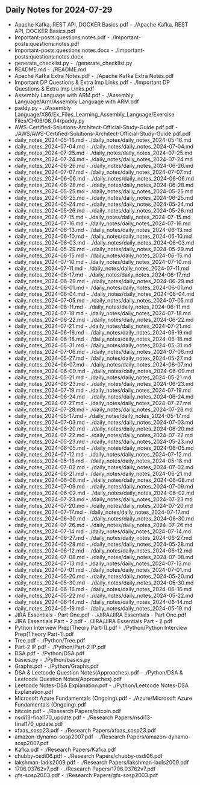 ## Daily Notes for 2024-07-29

- Apache Kafka, REST API, DOCKER Basics.pdf - ./Apache Kafka, REST API, DOCKER Basics.pdf
- Important-posts:questions:notes.pdf - ./Important-posts:questions:notes.pdf
- Important-posts:questions:notes.docx - ./Important-posts:questions:notes.docx
- generate_checklist.py - ./generate_checklist.py
- README.md - ./README.md
- Apache Kafka Extra Notes.pdf - ./Apache Kafka Extra Notes.pdf
- Important DP Questions & Extra Imp Links.pdf - ./Important DP Questions & Extra Imp Links.pdf
- Assembly Language with ARM.pdf - ./Assembly Language/Arm/Assembly Language with ARM.pdf
- paddy.py - ./Assembly Language/X86/Ex_Files_Learning_Assembly_Language/Exercise Files/CH06/06_04/paddy.py
- AWS-Certified-Solutions-Architect-Official-Study-Guide.pdf.pdf - ./AWS/AWS-Certified-Solutions-Architect-Official-Study-Guide.pdf.pdf
- daily_notes_2024-05-16.md - ./daily_notes/daily_notes_2024-05-16.md
- daily_notes_2024-07-04.md - ./daily_notes/daily_notes_2024-07-04.md
- daily_notes_2024-07-25.md - ./daily_notes/daily_notes_2024-07-25.md
- daily_notes_2024-07-24.md - ./daily_notes/daily_notes_2024-07-24.md
- daily_notes_2024-06-26.md - ./daily_notes/daily_notes_2024-06-26.md
- daily_notes_2024-07-07.md - ./daily_notes/daily_notes_2024-07-07.md
- daily_notes_2024-06-06.md - ./daily_notes/daily_notes_2024-06-06.md
- daily_notes_2024-06-28.md - ./daily_notes/daily_notes_2024-06-28.md
- daily_notes_2024-05-25.md - ./daily_notes/daily_notes_2024-05-25.md
- daily_notes_2024-06-25.md - ./daily_notes/daily_notes_2024-06-25.md
- daily_notes_2024-05-24.md - ./daily_notes/daily_notes_2024-05-24.md
- daily_notes_2024-05-26.md - ./daily_notes/daily_notes_2024-05-26.md
- daily_notes_2024-07-15.md - ./daily_notes/daily_notes_2024-07-15.md
- daily_notes_2024-07-16.md - ./daily_notes/daily_notes_2024-07-16.md
- daily_notes_2024-06-13.md - ./daily_notes/daily_notes_2024-06-13.md
- daily_notes_2024-06-10.md - ./daily_notes/daily_notes_2024-06-10.md
- daily_notes_2024-06-03.md - ./daily_notes/daily_notes_2024-06-03.md
- daily_notes_2024-05-29.md - ./daily_notes/daily_notes_2024-05-29.md
- daily_notes_2024-06-15.md - ./daily_notes/daily_notes_2024-06-15.md
- daily_notes_2024-07-10.md - ./daily_notes/daily_notes_2024-07-10.md
- daily_notes_2024-07-11.md - ./daily_notes/daily_notes_2024-07-11.md
- daily_notes_2024-06-17.md - ./daily_notes/daily_notes_2024-06-17.md
- daily_notes_2024-06-29.md - ./daily_notes/daily_notes_2024-06-29.md
- daily_notes_2024-06-01.md - ./daily_notes/daily_notes_2024-06-01.md
- daily_notes_2024-06-04.md - ./daily_notes/daily_notes_2024-06-04.md
- daily_notes_2024-07-05.md - ./daily_notes/daily_notes_2024-07-05.md
- daily_notes_2024-06-11.md - ./daily_notes/daily_notes_2024-06-11.md
- daily_notes_2024-07-18.md - ./daily_notes/daily_notes_2024-07-18.md
- daily_notes_2024-06-22.md - ./daily_notes/daily_notes_2024-06-22.md
- daily_notes_2024-07-21.md - ./daily_notes/daily_notes_2024-07-21.md
- daily_notes_2024-06-19.md - ./daily_notes/daily_notes_2024-06-19.md
- daily_notes_2024-06-18.md - ./daily_notes/daily_notes_2024-06-18.md
- daily_notes_2024-05-31.md - ./daily_notes/daily_notes_2024-05-31.md
- daily_notes_2024-07-06.md - ./daily_notes/daily_notes_2024-07-06.md
- daily_notes_2024-05-27.md - ./daily_notes/daily_notes_2024-05-27.md
- daily_notes_2024-06-07.md - ./daily_notes/daily_notes_2024-06-07.md
- daily_notes_2024-06-09.md - ./daily_notes/daily_notes_2024-06-09.md
- daily_notes_2024-05-21.md - ./daily_notes/daily_notes_2024-05-21.md
- daily_notes_2024-06-23.md - ./daily_notes/daily_notes_2024-06-23.md
- daily_notes_2024-07-19.md - ./daily_notes/daily_notes_2024-07-19.md
- daily_notes_2024-06-24.md - ./daily_notes/daily_notes_2024-06-24.md
- daily_notes_2024-07-27.md - ./daily_notes/daily_notes_2024-07-27.md
- daily_notes_2024-07-28.md - ./daily_notes/daily_notes_2024-07-28.md
- daily_notes_2024-05-17.md - ./daily_notes/daily_notes_2024-05-17.md
- daily_notes_2024-07-03.md - ./daily_notes/daily_notes_2024-07-03.md
- daily_notes_2024-06-20.md - ./daily_notes/daily_notes_2024-06-20.md
- daily_notes_2024-07-22.md - ./daily_notes/daily_notes_2024-07-22.md
- daily_notes_2024-05-23.md - ./daily_notes/daily_notes_2024-05-23.md
- daily_notes_2024-06-05.md - ./daily_notes/daily_notes_2024-06-05.md
- daily_notes_2024-07-12.md - ./daily_notes/daily_notes_2024-07-12.md
- daily_notes_2024-05-18.md - ./daily_notes/daily_notes_2024-05-18.md
- daily_notes_2024-07-02.md - ./daily_notes/daily_notes_2024-07-02.md
- daily_notes_2024-06-21.md - ./daily_notes/daily_notes_2024-06-21.md
- daily_notes_2024-06-08.md - ./daily_notes/daily_notes_2024-06-08.md
- daily_notes_2024-07-09.md - ./daily_notes/daily_notes_2024-07-09.md
- daily_notes_2024-06-02.md - ./daily_notes/daily_notes_2024-06-02.md
- daily_notes_2024-07-23.md - ./daily_notes/daily_notes_2024-07-23.md
- daily_notes_2024-07-20.md - ./daily_notes/daily_notes_2024-07-20.md
- daily_notes_2024-07-17.md - ./daily_notes/daily_notes_2024-07-17.md
- daily_notes_2024-06-30.md - ./daily_notes/daily_notes_2024-06-30.md
- daily_notes_2024-07-26.md - ./daily_notes/daily_notes_2024-07-26.md
- daily_notes_2024-07-14.md - ./daily_notes/daily_notes_2024-07-14.md
- daily_notes_2024-06-27.md - ./daily_notes/daily_notes_2024-06-27.md
- daily_notes_2024-05-28.md - ./daily_notes/daily_notes_2024-05-28.md
- daily_notes_2024-06-12.md - ./daily_notes/daily_notes_2024-06-12.md
- daily_notes_2024-07-08.md - ./daily_notes/daily_notes_2024-07-08.md
- daily_notes_2024-07-13.md - ./daily_notes/daily_notes_2024-07-13.md
- daily_notes_2024-07-01.md - ./daily_notes/daily_notes_2024-07-01.md
- daily_notes_2024-05-20.md - ./daily_notes/daily_notes_2024-05-20.md
- daily_notes_2024-05-30.md - ./daily_notes/daily_notes_2024-05-30.md
- daily_notes_2024-06-16.md - ./daily_notes/daily_notes_2024-06-16.md
- daily_notes_2024-05-22.md - ./daily_notes/daily_notes_2024-05-22.md
- daily_notes_2024-06-14.md - ./daily_notes/daily_notes_2024-06-14.md
- daily_notes_2024-05-19.md - ./daily_notes/daily_notes_2024-05-19.md
- JIRA Essentials - Part One.pdf - ./JIRA/JIRA Essentials - Part One.pdf
- JIRA Essentials Part - 2.pdf - ./JIRA/JIRA Essentials Part - 2.pdf
- Python Interview Prep(Theory Part-1).pdf - ./Python/Python Interview Prep(Theory Part-1).pdf
- Tree.pdf - ./Python/Tree.pdf
- Part-2 IP.pdf - ./Python/Part-2 IP.pdf
- DSA.pdf - ./Python/DSA.pdf
- basics.py - ./Python/basics.py
- Graphs.pdf - ./Python/Graphs.pdf
- DSA & Leetcode Question Notes(Approaches).pdf - ./Python/DSA & Leetcode Question Notes(Approaches).pdf
- Leetcode Notes-DSA Explanation.pdf - ./Python/Leetcode Notes-DSA Explanation.pdf
- Microsoft Azure Fundamentals (Ongoing).pdf - ./Azure/Microsoft Azure Fundamentals (Ongoing).pdf
- bitcoin.pdf - ./Research Papers/bitcoin.pdf
- nsdi13-final170_update.pdf - ./Research Papers/nsdi13-final170_update.pdf
- xfaas_sosp23.pdf - ./Research Papers/xfaas_sosp23.pdf
- amazon-dynamo-sosp2007.pdf - ./Research Papers/amazon-dynamo-sosp2007.pdf
- Kafka.pdf - ./Research Papers/Kafka.pdf
- chubby-osdi06.pdf - ./Research Papers/chubby-osdi06.pdf
- lakshman-ladis2009.pdf - ./Research Papers/lakshman-ladis2009.pdf
- 1706.03762v7.pdf - ./Research Papers/1706.03762v7.pdf
- gfs-sosp2003.pdf - ./Research Papers/gfs-sosp2003.pdf
